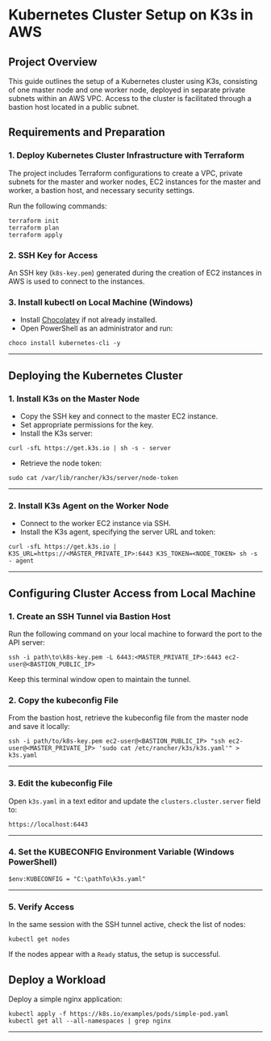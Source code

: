 
# Kubernetes Cluster Setup on K3s in AWS

## Project Overview
This guide outlines the setup of a Kubernetes cluster using K3s, consisting of one master node and one worker node, deployed in separate private subnets within an AWS VPC. Access to the cluster is facilitated through a bastion host located in a public subnet.

## Requirements and Preparation

### 1. Deploy Kubernetes Cluster Infrastructure with Terraform
The project includes Terraform configurations to create a VPC, private subnets for the master and worker nodes, EC2 instances for the master and worker, a bastion host, and necessary security settings.

Run the following commands:

```
terraform init
terraform plan
terraform apply
```

### 2. SSH Key for Access
An SSH key (`k8s-key.pem`) generated during the creation of EC2 instances in AWS is used to connect to the instances.

### 3. Install kubectl on Local Machine (Windows)
- Install [Chocolatey](https://chocolatey.org/install) if not already installed.
- Open PowerShell as an administrator and run:

```
choco install kubernetes-cli -y
```

---

## Deploying the Kubernetes Cluster

### 1. Install K3s on the Master Node
- Copy the SSH key and connect to the master EC2 instance.
- Set appropriate permissions for the key.
- Install the K3s server:

```
curl -sfL https://get.k3s.io | sh -s - server
```

- Retrieve the node token:

```
sudo cat /var/lib/rancher/k3s/server/node-token
```
---

### 2. Install K3s Agent on the Worker Node
- Connect to the worker EC2 instance via SSH.
- Install the K3s agent, specifying the server URL and token:

```
curl -sfL https://get.k3s.io | K3S_URL=https://<MASTER_PRIVATE_IP>:6443 K3S_TOKEN=<NODE_TOKEN> sh -s - agent
```
---


## Configuring Cluster Access from Local Machine

### 1. Create an SSH Tunnel via Bastion Host
Run the following command on your local machine to forward the port to the API server:

```
ssh -i path\to\k8s-key.pem -L 6443:<MASTER_PRIVATE_IP>:6443 ec2-user@<BASTION_PUBLIC_IP>
```

Keep this terminal window open to maintain the tunnel.

### 2. Copy the kubeconfig File
From the bastion host, retrieve the kubeconfig file from the master node and save it locally:

```
ssh -i path/to/k8s-key.pem ec2-user@<BASTION_PUBLIC_IP> "ssh ec2-user@<MASTER_PRIVATE_IP> 'sudo cat /etc/rancher/k3s/k3s.yaml'" > k3s.yaml
```
---


### 3. Edit the kubeconfig File
Open `k3s.yaml` in a text editor and update the `clusters.cluster.server` field to:

```
https://localhost:6443
```
---

### 4. Set the KUBECONFIG Environment Variable (Windows PowerShell)

```
$env:KUBECONFIG = "C:\pathTo\k3s.yaml"
```
---

### 5. Verify Access
In the same session with the SSH tunnel active, check the list of nodes:

```
kubectl get nodes
```

If the nodes appear with a `Ready` status, the setup is successful.

## Deploy a Workload
Deploy a simple nginx application:

```
kubectl apply -f https://k8s.io/examples/pods/simple-pod.yaml
kubectl get all --all-namespaces | grep nginx
```
---
